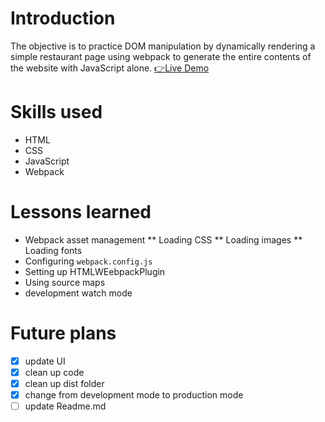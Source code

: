 # Introduction
The objective is to practice DOM manipulation by dynamically rendering a simple restaurant page using webpack to generate the entire contents of the website with JavaScript alone.
[👉Live Demo](https://github.io/bravoosonja/restaurant-page)
# Skills used
* HTML
* CSS
* JavaScript
* Webpack
# Lessons learned
* Webpack asset management
** Loading CSS
** Loading images
** Loading fonts
* Configuring ```webpack.config.js``` 
* Setting up HTMLWEebpackPlugin
* Using source maps
* development watch mode
# Future plans
- [x] update UI
- [x] clean up code
- [x] clean up dist folder
- [x] change from development mode to production mode 
- [ ] update Readme.md
